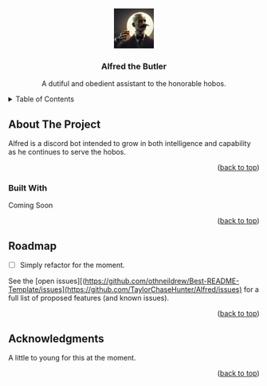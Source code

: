 
<a name="readme-top"></a>

<!-- PROJECT LOGO -->
<br />
<div align="center">
  <a href="https://github.com/othneildrew/Best-README-Template">
    <img src="images/AlfredPic.jpg" alt="Logo" width="80" height="80">
  </a>

  <h3 align="center">Alfred the Butler</h3>

  <p align="center">
    A dutiful and obedient assistant to the honorable hobos.
    <br />
  </p>
</div>

<!-- TABLE OF CONTENTS -->
<details>
  <summary>Table of Contents</summary>
  <ol>
    <li>
      <a href="#about-the-project">About The Project</a>
      <ul>
        <li><a href="#built-with">Built With</a></li>
      </ul>
    </li>
    <li><a href="#roadmap">Roadmap</a></li>
    <li><a href="#acknowledgments">Acknowledgments</a></li>
  </ol>
</details>



<!-- ABOUT THE PROJECT -->
## About The Project

Alfred is a discord bot intended to grow in both intelligence and capability as he continues to serve the hobos.

<p align="right">(<a href="#readme-top">back to top</a>)</p>



### Built With

Coming Soon

<!-- * [![Next][Next.js]][Next-url] -->

<p align="right">(<a href="#readme-top">back to top</a>)</p>

<!-- ROADMAP -->
## Roadmap

- [ ] Simply refactor for the moment.

See the [open issues][(https://github.com/othneildrew/Best-README-Template/issues](https://github.com/TaylorChaseHunter/Alfred/issues) for a full list of proposed features (and known issues).

<p align="right">(<a href="#readme-top">back to top</a>)</p>


<!-- ACKNOWLEDGMENTS -->
## Acknowledgments

A little to young for this at the moment.

<p align="right">(<a href="#readme-top">back to top</a>)</p>


